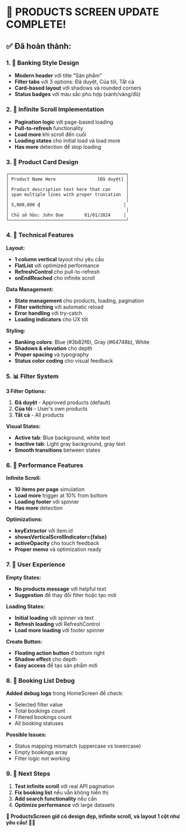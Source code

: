 # 🎉 **PRODUCTS SCREEN UPDATE COMPLETE!**

## ✅ **Đã hoàn thành:**

### **1. 📱 Banking Style Design**
- **Modern header** với title "Sản phẩm"
- **Filter tabs** với 3 options: Đã duyệt, Của tôi, Tất cả
- **Card-based layout** với shadows và rounded corners
- **Status badges** với màu sắc phù hợp (xanh/vàng/đỏ)

### **2. 🔄 Infinite Scroll Implementation**
- **Pagination logic** với page-based loading
- **Pull-to-refresh** functionality
- **Load more** khi scroll đến cuối
- **Loading states** cho initial load và load more
- **Has more** detection để stop loading

### **3. 🎨 Product Card Design**

```
┌─────────────────────────────────────────────┐
│ Product Name Here                [Đã duyệt] │
│                                             │
│ Product description text here that can      │
│ span multiple lines with proper truncation  │
│                                             │
│ 5,000,000 ₫                                │
│                                             │
│ Chủ sở hữu: John Doe        01/01/2024     │
└─────────────────────────────────────────────┘
```

### **4. 🔧 Technical Features**

**Layout:**
- **1 column vertical** layout như yêu cầu
- **FlatList** với optimized performance
- **RefreshControl** cho pull-to-refresh
- **onEndReached** cho infinite scroll

**Data Management:**
- **State management** cho products, loading, pagination
- **Filter switching** với automatic reload
- **Error handling** với try-catch
- **Loading indicators** cho UX tốt

**Styling:**
- **Banking colors**: Blue (#3b82f6), Gray (#64748b), White
- **Shadows & elevation** cho depth
- **Proper spacing** và typography
- **Status color coding** cho visual feedback

### **5. 📊 Filter System**

**3 Filter Options:**
1. **Đã duyệt** - Approved products (default)
2. **Của tôi** - User's own products
3. **Tất cả** - All products

**Visual States:**
- **Active tab**: Blue background, white text
- **Inactive tab**: Light gray background, gray text
- **Smooth transitions** between states

### **6. 🚀 Performance Features**

**Infinite Scroll:**
- **10 items per page** simulation
- **Load more** trigger at 10% from bottom
- **Loading footer** với spinner
- **Has more** detection

**Optimizations:**
- **keyExtractor** với item.id
- **showsVerticalScrollIndicator={false}**
- **activeOpacity** cho touch feedback
- **Proper memo** và optimization ready

### **7. 🎯 User Experience**

**Empty States:**
- **No products message** với helpful text
- **Suggestion** để thay đổi filter hoặc tạo mới

**Loading States:**
- **Initial loading** với spinner và text
- **Refresh loading** với RefreshControl
- **Load more loading** với footer spinner

**Create Button:**
- **Floating action button** ở bottom right
- **Shadow effect** cho depth
- **Easy access** để tạo sản phẩm mới

### **8. 🐛 Booking List Debug**

**Added debug logs** trong HomeScreen để check:
- Selected filter value
- Total bookings count
- Filtered bookings count  
- All booking statuses

**Possible Issues:**
- Status mapping mismatch (uppercase vs lowercase)
- Empty bookings array
- Filter logic not working

### **9. 🔧 Next Steps**

1. **Test infinite scroll** với real API pagination
2. **Fix booking list** nếu vẫn không hiển thị
3. **Add search functionality** nếu cần
4. **Optimize performance** với large datasets

**🎯 ProductsScreen giờ có design đẹp, infinite scroll, và layout 1 cột như yêu cầu! 📱✨**

